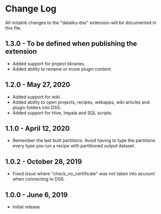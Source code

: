 # Change Log

All notable changes to the "dataiku-dss" extension will be documented in this file.

## 1.3.0 - To be defined when publishing the extension

- Added support for project libraries.
- Added ability to rename or move plugin content.

## 1.2.0 - May 27, 2020

- Added support for wiki.
- Added ability to open projects, recipes, webapps, wiki articles and plugin folders into DSS.
- Added support for Hive, Impala and SQL scripts.

## 1.1.0 - April 12, 2020

- Remember the last built partitions. Avoid having to type the partitions every type you run a recipe with partitioned output dataset.

## 1.0.2 - October 28, 2019

- Fixed issue where "check_no_certificate" was not taken into account when connecting to DSS.

## 1.0.0 - June 6, 2019

- Initial release


